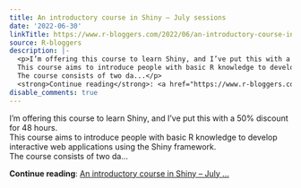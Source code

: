 ```yaml
---
title: An introductory course in Shiny – July sessions
date: '2022-06-30'
linkTitle: https://www.r-bloggers.com/2022/06/an-introductory-course-in-shiny-july-sessions-2/
source: R-bloggers
description: |-
  <p>I’m offering this course to learn Shiny, and I’ve put this with a 50% discount for 48 hours.<br />
  This course aims to introduce people with basic R knowledge to develop interactive web applications using the Shiny framework.<br />
  The course consists of two da...</p>
  <strong>Continue reading</strong>: <a href="https://www.r-bloggers.com/2022/06/an-introductory-course-in-shiny-july-sessions-2/">An introductory course in Shiny – July ...
disable_comments: true
---
```

<p>I’m offering this course to learn Shiny, and I’ve put this with a 50% discount for 48 hours.<br />
This course aims to introduce people with basic R knowledge to develop interactive web applications using the Shiny framework.<br />
The course consists of two da...</p>
<strong>Continue reading</strong>: <a href="https://www.r-bloggers.com/2022/06/an-introductory-course-in-shiny-july-sessions-2/">An introductory course in Shiny – July ...